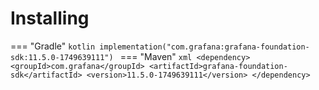 # Installing

=== "Gradle"
    ```kotlin
    implementation("com.grafana:grafana-foundation-sdk:11.5.0-1749639111")
    ```
=== "Maven"
    ```xml
    <dependency>
        <groupId>com.grafana</groupId>
        <artifactId>grafana-foundation-sdk</artifactId>
        <version>11.5.0-1749639111</version>
    </dependency>
    ```
